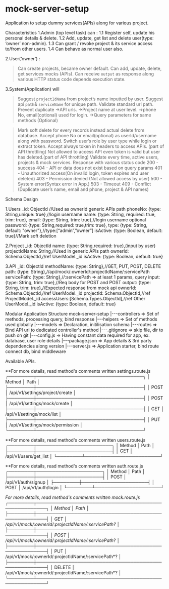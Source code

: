# mock-server-setup
Application to setup dummy services(APIs) along for various project.

Characteristics
1.Admin (top level task) can :
  1.1 Register self, update his personal details & delete.
  1.2 Add, update, get list and delete user(type: ‘owner’ non-admin).
  1.3 Can grant / revoke project & its service access to/from other users.
  1.4 Can behave as normal user also.

2.User(‘owner’) :
  >Can create projects, became owner default.
  >Can add, update, delete, get services mocks (APIs).
  >Can receive  `output` as response along various HTTP status code depends execution state.

3.System(Application) will
  >Suggest `projectIdName` from project’s name inputted by user.
  >Suggest api `path`& `serviceName` for unique path.
  >Validate standard url path.
  >Prevent duplicate
    ->API urls.
    ->Project name at user level.
    ->phone No, email(optional) used for login.
    ->Query parameters for same methods (Optional)

  >Mark soft delete for every records instead actual delete from database.
  >Accept phone No or email(optional) as userId/username along with password.
  >Switch user’s role by user type while login or extract token.
  >Accept always token in headers to access APIs. (part of API throttling)
  >Not allowed to access API even token is valid but user has deleted.(part of API throttling)
  >Validate every time, active users, projects & mock services. 
  >Response with various status code
    200 - success
    404 - API or data does not exist based on query params
    401 - Unauthorized access(On invalid login, token expires and user deleted)
    403 - Permission denied (Not allowed access by user)
    500 - System error(Syntax error in App.)
    503 - Timeout
    409 - Conflict (Duplicate user’s name, email and phone, project & API names)

Schema Design

  1.Users
    _id: ObjectId //Used as ownerId generic APIs path
    phoneNo: {type: String,unique: true},//login username
    name: {type: String, required: true, trim: true},
    email: {type: String, trim: true},//login username optional
    password: {type: String,required: true,trim: true},
    type: {type: String, default: "owner"},//type:[“admin”,”owner”]
    isActive: {type: Boolean, default: true}//Mark soft deletion
  
  2.Project
     _id: ObjectId
    name: {type: String,required: true},(input by user)
    projectIdName: String,//Used in generic APIs path
    ownerId: Schema.ObjectId,//ref UserModel._id
    isActive: {type: Boolean, default: true}
  
  3.API
    _id: ObjectId
    methodName: {type: String},//GET, PUT, POST, DELETE
    path: {type: String},//api/mock/:ownerId/:projectIdName/:servicePath
    servicePath: {type: String},//:servicePath => at least 1 params, query
    input: {type: String, trim: true},//Req body for POST and POST
    output: {type: String, trim: true},//Expected response from mock api 
    ownerId: Schema.ObjectId,//ref UserModel._id
    projectId: Schema.ObjectId,//ref ProjectModel._id
    accessUsers:[Schema.Types.ObjectId],//ref Other UserModel._id
    isActive: {type: Boolean, default: true}

Modular Application Structure
mock-server-setup
|---controllers	 => Set of methods, processing query, bind response
|---helpers		 => Set of methods used globally
|---models       => Declaration, initilisation schema
|---routes	     => Bind API url to dedicated controller's method
|---.gitignore	 => skip file, dir to push on git
|---config.js	 => Having constant data required for app, ex: database, user role details
|---package.json => App details & 3rd party dependencies along version
|---server.js    => Application starter, bind route connect db, bind middleware

Available APIs. 

**For more details, read method's comments written settings.route.js 
┌────────┬──────────────────────────────────┐
│ Method │ Path                             │
├────────┼──────────────────────────────────┤
│ POST   │ /api/v1/settings/project/create  │
├────────┼──────────────────────────────────┤
│ POST   │ /api/v1/settings/mock/create     │
├────────┼──────────────────────────────────┤
│ GET    │ /api/v1/settings/mock/list       │
├────────┼──────────────────────────────────┤
│ PUT    │ /api/v1/settings/mock/permission │
└────────┴──────────────────────────────────┘

**For more details, read method's comments written users.route.js 
┌────────┬────────────────────────┐
│ Method │ Path                   │
├────────┼────────────────────────┤
│ GET    │ /api/v1/users/get_list │
└────────┴────────────────────────┘

**For more details, read method's comments written auth.route.js 
┌────────┬─────────────────────┐
│ Method │ Path                │
├────────┼─────────────────────┤
│ POST   │ /api/v1/auth/signup │
├────────┼─────────────────────┤
│ POST   │ /api/v1/auth/login  │
└────────┴─────────────────────┘

**For more details, read method's comments written mock.route.js 
┌────────┬─────────────────────────────────────────────────────┐
│ Method │ Path                                                │
├────────┼─────────────────────────────────────────────────────┤
│ GET    │ /api/v1/mock/:ownerId/:projectIdName/:servicePath*? │
├────────┼─────────────────────────────────────────────────────┤
│ POST   │ /api/v1/mock/:ownerId/:projectIdName/:servicePath*? │
├────────┼─────────────────────────────────────────────────────┤
│ PUT    │ /api/v1/mock/:ownerId/:projectIdName/:servicePath*? │
├────────┼─────────────────────────────────────────────────────┤
│ DELETE │ /api/v1/mock/:ownerId/:projectIdName/:servicePath*? │
└────────┴─────────────────────────────────────────────────────┘
